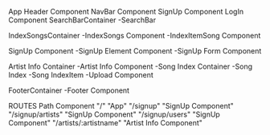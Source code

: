 App
  Header Component
    NavBar Component
      SignUp Component
      LogIn Component
    SearchBarContainer
    -SearchBar

  IndexSongsContainer
  -IndexSongs Component
    -IndexItemSong Component

  SignUp Component
    -SignUp Element Component
      -SignUp Form Component


  Artist Info Container
    -Artist Info Component
      -Song Index Container
        -Song Index
          -Song IndexItem
          -Upload Component

  FooterContainer
  -Footer Component




  ROUTES
  Path                        Component
  "/"                         "App"
  "/signup"                   "SignUp Component"
  "/signup/artists"           "SignUp Component"
  "/signup/users"             "SignUp Component"
  "/artists/:artistname"      "Artist Info Component"
